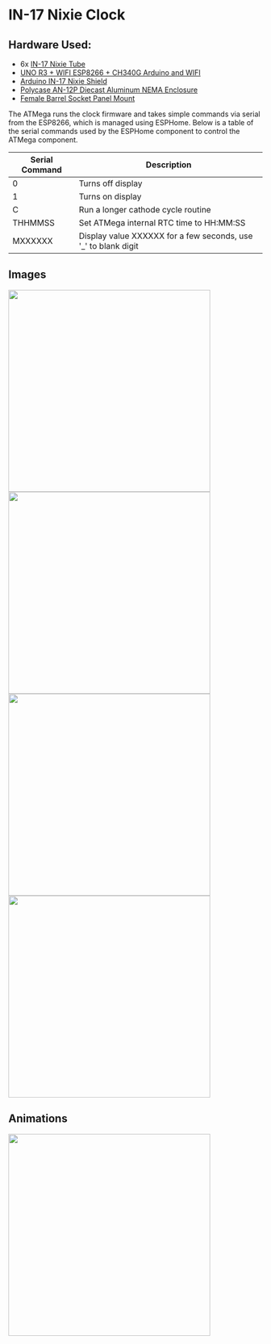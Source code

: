 # IN-17 Nixie Clock

## Hardware Used:
- 6x [IN-17 Nixie Tube](https://www.swissnixie.com/tubes/IN17/)
- [UNO R3 + WIFI ESP8266 + CH340G Arduino and WIFI](https://www.instructables.com/UNO-R3-WIFI-ESP8266-CH340G-Arduino-and-WIFI-a-Vers/)
- [Arduino IN-17 Nixie Shield](https://www.tindie.com/products/florinc/arduino-nixie-shield-kit-for-six-in-17-tubes/)
- [Polycase AN-12P Diecast Aluminum NEMA Enclosure](https://www.polycase.com/an-12p#AN-12P-02)
- [Female Barrel Socket Panel Mount](https://www.amazon.com/dp/B07C46XMPT)

The ATMega runs the clock firmware and takes simple commands via serial from the ESP8266, which is managed using ESPHome. Below is a table of the serial commands used by the ESPHome component to control the ATMega component.

 | Serial Command | Description |
--- | ---
0 | Turns off display
1 | Turns on display
C | Run a longer cathode cycle routine
THHMMSS | Set ATMega internal RTC time to HH:MM:SS
MXXXXXX | Display value XXXXXX for a few seconds, use '_' to blank digit

## Images

<img width="400" src="https://github.com/nonik0/IN17-Nixie-Clock/assets/17152317/8ab2aef9-2258-4203-8cac-730cf0cc542c"/>
<img width="400" src="https://github.com/nonik0/IN17-Nixie-Clock/assets/17152317/4c3f7974-5dd1-4624-a640-3a930930a903"/>
<img width="400" src="https://github.com/nonik0/IN17-Nixie-Clock/assets/17152317/90a4e563-919f-4cfd-9d99-a90d332aa6af"/>
<img width="400" src="https://github.com/nonik0/IN17-Nixie-Clock/assets/17152317/2934a52e-2af5-44b2-97c2-b1b981ed6258"/>

## Animations

<img width="400" src="https://github.com/nonik0/IN17-Nixie-Clock/assets/17152317/bf8bf09e-7777-48de-a668-0451fec2d1b1"/>
